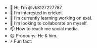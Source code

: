 - 👋 Hi, I’m @vk8127227787
- 👀 I’m interested in cricket.
- 🌱 I’m currently learning working on exel.
- 💞️ I’m looking to collaborate on myself.
- 📫 How to reach me social media.
- 😄 Pronouns: He & him.
- ⚡ Fun fact: 

<!---
vk8127227787/vk8127227787 is a ✨ special ✨ repository because its `README.md` (this file) appears on your GitHub profile.
You can click the Preview link to take a look at your changes.
--->
